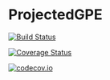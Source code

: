 # ProjectedGPE

[![Build Status](https://travis-ci.org/AshtonSBradley/ProjectedGPE.jl.svg?branch=master)](https://travis-ci.org/AshtonSBradley/ProjectedGPE.jl)

[![Coverage Status](https://coveralls.io/repos/AshtonSBradley/ProjectedGPE.jl/badge.svg?branch=master&service=github)](https://coveralls.io/github/AshtonSBradley/ProjectedGPE.jl?branch=master)

[![codecov.io](http://codecov.io/github/AshtonSBradley/ProjectedGPE.jl/coverage.svg?branch=master)](http://codecov.io/github/AshtonSBradley/ProjectedGPE.jl?branch=master)
